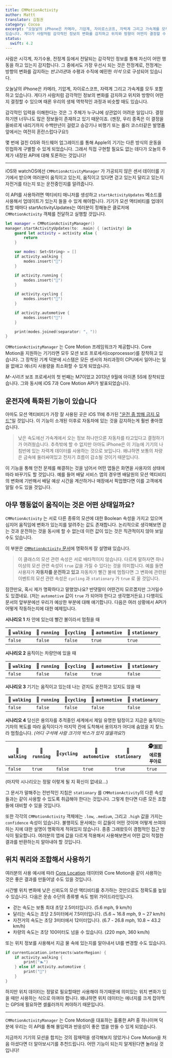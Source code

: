 ```yaml
---
title: CMMotionActivity
author: Mattt
translator: 김필권
category: Cocoa
excerpt: "오늘날의 iPhone은 카메라, 기압계, 자이로스코프, 자력계 그리고 가속계를 모두 포함하고
있습니다. 게다가 사람처럼 감각적인 정보의 변화를 감지하고 위치와 방향이 어떤지 결정할 수 있으며 때론 우리의 생체 역학적인 과정과 비슷할 때도 있습니다."
status:
  swift: 4.2
---
```


사람은 시각계, 자기수용, 전정계 등에서 전달되는 감각적인 정보를 통해 자신이 어떤 행동을 하고 있는지 감지합니다. 그 중에서도 가장 우선시 되는 것은 전정계로, 전정계는 방향의 변화를 감지하는 *반고리관*과 수평과 수직에 예민한 *이석* 으로 구성되어 있습니다.

오늘날의 iPhone은 카메라, 기압계, 자이로스코프, 자력계 그리고 가속계를 모두 포함하고 있습니다.
게다가 사람처럼 감각적인 정보의 변화를 감지하고 위치와 방향이 어떤지 결정할 수 있으며 때론 우리의 생체 역학적인 과정과 비슷할 때도 있습니다.

감각적인 입력을 이해한다는 것은 그 주체가 누구냐에 상관없이 어려운 일입니다. 결정하기엔 너무나도 많은 정보들이 존재하고 있기 때문이죠. (젠장, 우리 종족은 이 결정을 올바르게 내리기까지 수백만년이 걸렸고 승강기나 비행기 또는 롤러 코스터같은 발명품 앞에서는 여전히 혼란스럽다구요!)

몇 번에 걸친 OS와 하드웨어 업그레이드를 통해 Apple의 기기는 다른 방식의 운동을 민첩하게 구별할 수 있게 되었습니다. 그래서 직접 구현할 필요도 없는 데다가 오늘의 주제가 내장된 API에 대해 토론하는 것입니다!

---

iOS와 watchOS에선 `CMMotionActivityManager` 가 가공되지 않은 센서 데이터를 기기에서 받으며 여러분이 움직이고 있는지, 움직이고 있다면 걷고 있는지 달리고 있는지 자전거를 타는지 또는 운전중인지를 알려줍니다.

이 API를 사용하려면 액티비티 매니저를 생성하고 `startActivityUpdates` 메소드를 사용해서 업데이트가 있는지 들을 수 있게 해야합니다. 기기가 모션 액티비티를 업데이트할 때마다 startActivityUpdates는 여러분이 정해놓은 클로저에 `CMMotionActivity` 객체를 전달하고 실행할 것입니다.

```swift
let manager = CMMotionActivityManager()
manager.startActivityUpdates(to: .main) { (activity) in
    guard let activity = activity else {
        return
    }

    var modes: Set<String> = []
    if activity.walking {
        modes.insert("🚶‍")
    }

    if activity.running {
        modes.insert("🏃‍")
    }

    if activity.cycling {
        modes.insert("🚴‍")
    }

    if activity.automotive {
        modes.insert("🚗")
    }

    print(modes.joined(separator: ", "))
}
```

`CMMotionActivityManager` 는 Core Motion 프레임워크가 제공합니다. Core Motion을 지원하는 기기라면 모두 모션 보조 프로세서(coprocessor)를 장착하고 있습니다. 그 장착된 기계 덕분에 시스템은 모든 센서의 처리과정이 CPU에서 일어나는 일을 없애고 에너지 사용량을 최소화할 수 있게 되었습니다.

_M-시리즈_ 보조 프로세서의 첫 번째는 M7이었고 2013년 9월에 아이폰 5S에 장착되었습니다. 그와 동시에 iOS 7과 Core Motion API가 발표되었습니다.

## 운전자에 특화된 기능이 있습니다

아마도 모션 액티비티가 가장 잘 사용된 곳은 iOS 11에 추가된 ["운전 중 방해 금지 모드"](https://support.apple.com/en-us/HT208090)일 것입니다. 이 기능이 소개된 이후로 자동차에 있는 것을 감지하는게 훨씬 좋아졌습니다.

> 낮은 속도에선 가속계에서 오는 정보 하나만으론 자동차를 타고있다고 결정하기가 어려웠습니다.
> 추측밖에 할 수 없지만 아마도 iPhone은 이 기능에 기기의 나침반에 있는 자력계 데이터를 사용하는 것으로 보입니다.
> 왜냐하면 보통의 차량은 금속에 둘러싸여있고 전자기 흐름이 감소될 것이기 때문입니다.

이 기능을 통해 안전 문제를 해결하는 것을 넘어서 어떤 앱들은 화면을 사용자의 상태에 따라 바꾸기도 할 것입니다. 예를 들어 배달 서비스 앱의 경우엔 배달원의 모션 액티비티의 변화에 기반해서 배달 예상 시간을 계산하거나 매장에서 픽업했다면 이를 고객에게 알릴 수도 있을 것입니다.

## 아무 행동없이 움직이는 것은 어떤 상태일까요?

`CMMotionActivity` 는 서로 다른 종류의 모션에 대한 Boolean 속성을 가지고 있으며 심지어 움직임에 변화가 있는지를 알려주는 값도 존재합니다. 논리적으로 생각해보면 걷는 것과 운전하는 것을 동시에 할 수 없는데 이런 값이 있는 것은 직관적이지 않아 보일 수도 있습니다.

이 부분은 [`CMMotionActivity` 문서](https://developer.apple.com/documentation/coremotion/cmmotionactivity)에 명확하게 잘 설명돼 있습니다.

> 이 클래스의 모션 관련 속성은 서로 배타적이지 않습니다.
> 다르게 말하자면 하나 이상의 모션 관련 속성이 `true` 값을 가질 수 있다는 것을 의미합니다.
> 예를 들면 사용자가 **자동차를 운전하고 있고** 자동차가 빨간 불에 멈췄다면 그 변화에 관련된 이벤트의 모션 관련 속성은 `cycling` 과 `stationary` 가 `true` 로 올 것입니다.

잠깐만요, 혹시 제가 명확하다고 말했었나요? 반댓말이 어떤건지 모르곘지만 그거일수도 있겠네요. (저는 `automotive` 값이 `true` 가 되어야 한다고 생각했거든요.) 다행히도 문서의 앞부분에선 우리가 예상한 부분에 대해 얘기합니다. 다음은 여러 상황에서 API가 어떻게 작동하는지에 대한 예제입니다.

**시나리오 1**
차 안에 있는데 빨간 불이라서 멈췄을 때

| 🚶‍ `walking` | 🏃‍ `running` | 🚴‍`cycling` | 🚗 `automotive` | 🛑 `stationary` |
| ------------- | ------------- | ------------ | --------------- | --------------- |
| `false`       | `false`       | `false`      | `true`          | `true`          |

**시나리오 2**
움직이는 차량안에 있을 때

| 🚶‍ `walking` | 🏃‍ `running` | 🚴‍`cycling` | 🚗 `automotive` | 🛑 `stationary` |
| ------------- | ------------- | ------------ | --------------- | --------------- |
| `false`       | `false`       | `false`      | `true`          | `false`         |

**시나리오 3**
기기는 움직이고 있는데 나는 걷지도 운전하고 있지도 않을 때

| 🚶‍ `walking` | 🏃‍ `running` | 🚴‍`cycling` | 🚗 `automotive` | 🛑 `stationary` |
| ------------- | ------------- | ------------ | --------------- | --------------- |
| `false`       | `false`       | `false`      | `false`         | `false`         |

**시나리오 4**
당신은 용의자를 추적중인 세계에서 제일 유명한 탐정이고 지금은 움직이는 기차의 복도를 따라 움직이다가 마지막 칸에 도착해서 용의자가 어디에 숨었을 지 찾느라 멈췄습니다.
_(어디 구석에 사람 크기의 박스가 있지 않을까요?)_

| 🚶‍ `walking` | 🏃‍ `running` | 🚴‍`cycling` | 🚗 `automotive` | 🛑 `stationary` | 🕵️‍🇧🇪 `에르퀼 푸아로` |
| ------------- | ------------- | ------------ | --------------- | --------------- | --------------- |
| `false`       | `true`        | `false`      | `true`          | `true`          | `true`          |

(마지막 시나리오는 정말 이렇게 될 지 확신이 없네요...)

그 문서가 말해주는 전반적인 지침은 `stationary` 를 `CMMotionActivity`의 다른 속성들과는 같이 사용할 수 있도록 취급해야 한다는 것입니다. 그렇게 한다면 다른 모든 조합들에 대비할 수 있을 것입니다.

또한 각각의 `CMMotionActivity` 객체에는 `.low`, `.medium`, 그리고 `.high` 값을 가지는 `confidence` 속성이 있습니다. 불행히도 문서에는 이 값들이 어떤 것이며 어떻게 쓰여야 하는 지에 대한 설명이 명확하게 적혀있지 않습니다. 종종 그래왔듯이 경험적인 접근 방식이 필요합니다. 여러분의 앱에 값을 다르게 적용해서 사용해보면서 어떤 값이 적절한 결과를 반환하는지 알아내야 할 것입니다.

## 위치 쿼리와 조합해서 사용하기

여러분의 사용 예시에 따라 [Core Location](https://nshipster.com/core-location-in-ios-8/) 데이터와 Core Motion을 같이 사용하는 것은 좋은 결과를 만들어낼 수도 있을 것입니다.

시간별 위치 변화에 낮은 신뢰도의 모션 액티비티를 추가하는 것만으로도 정확도를 높일 수 있습니다. 다음은 운송 수단의 종류별 속도 범위 가이드라인입니다.

- 걷는 속도는 보통 최대 초당 2.5미터입니다. (5.6 mph, 9 km/h)
- 달리는 속도는 초당 2.5미터에서 7.5미터입니다. (5.6 ~ 16.8 mph, 9 ~ 27 km/h)
- 자전거의 속도는 초당 3미터에서 12미터입니다. (6.7 - 26.8 mph, 10.8 ~ 43.2 km/h)
- 차량의 속도는 초당 100미터도 넘을 수 있습니다. (220 mph, 360 km/h)

또는 위치 정보를 사용해서 지금 물 속에 있는지를 알아내서 UI를 변경할 수도 있습니다.

```swift
if currentLocation.intersects(waterRegion) {
    if activity.walking {
        print("🏊‍")
    } else if activity.automotive {
        print("🚢")
    }
}
```

하지만 위치 데이터는 정말로 필요할때만 사용해야 하기때문에 의미있는 위치 변화가 있을 때만 사용하는 식으로 아껴야 합니다. 왜냐하면 위치 데이터는 에너지를 크게 잡아먹는 GPS에 필요하면 셀룰러까지 켜야하기 때문입니다.

---

`CMMotionActivityManager` 는 Core Motion을 대표하는 훌륭한 API 중 하나이며 덕분에 우리는 이 API를 통해 몰입력과 반응성이 좋은 앱을 만들 수 있게 되었습니다.

지금까지 기기의 모션을 합치는 것의 잠재력을 생각해보지 않았거나 Core Motion을 처음 아셨다면 더 알아보시기를 추천드립니다. 어떤 기능이 되는지 알게된다면 놀라실 것입니다!

